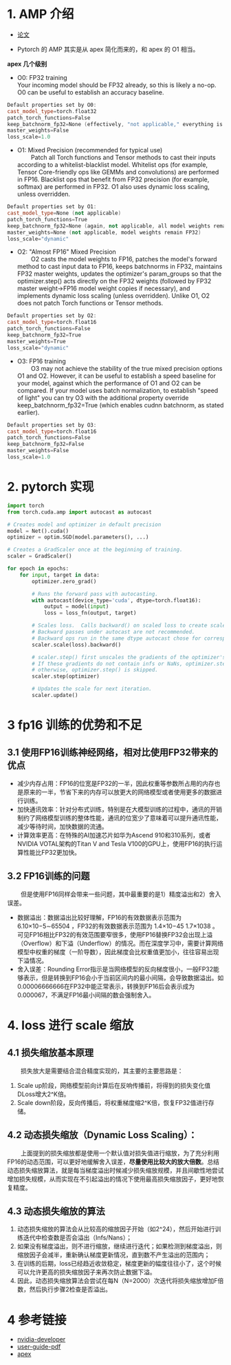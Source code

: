 # 1. AMP 介绍
- [论文](https://github.com/Elvin-Ma/ai_papers/blob/main/mixed_precision/mixed-precision.md)

- Pytorch 的 AMP 其实是从 apex 简化而来的，和 apex 的 O1 相当。

**apex 几个级别** <br>

- O0: FP32 training <br>
Your incoming model should be FP32 already, so this is likely a no-op. O0 can be useful to establish an accuracy baseline. <br>
```c++
Default properties set by O0:
cast_model_type=torch.float32
patch_torch_functions=False
keep_batchnorm_fp32=None (effectively, "not applicable," everything is FP32)
master_weights=False
loss_scale=1.0
```

- O1: Mixed Precision (recommended for typical use)  <br>
&nbsp;&nbsp;&nbsp;&nbsp;&nbsp;&nbsp;&nbsp;&nbsp;Patch all Torch functions and Tensor methods to cast their inputs according to a whitelist-blacklist model. Whitelist ops (for example, Tensor Core-friendly ops like GEMMs and convolutions) are performed in FP16. Blacklist ops that benefit from FP32 precision (for example, softmax) are performed in FP32. O1 also uses dynamic loss scaling, unless overridden. <br>
```c++
Default properties set by O1:
cast_model_type=None (not applicable)
patch_torch_functions=True
keep_batchnorm_fp32=None (again, not applicable, all model weights remain FP32)
master_weights=None (not applicable, model weights remain FP32)
loss_scale="dynamic"
```

- O2: "Almost FP16" Mixed Precision  <br>
&nbsp;&nbsp;&nbsp;&nbsp;&nbsp;&nbsp;&nbsp;&nbsp;O2 casts the model weights to FP16, patches the model's forward method to cast input data to FP16, keeps batchnorms in FP32, maintains FP32 master weights, updates the optimizer's param_groups so that the optimizer.step() acts directly on the FP32 weights (followed by FP32 master weight->FP16 model weight copies if necessary), and implements dynamic loss scaling (unless overridden). Unlike O1, O2 does not patch Torch functions or Tensor methods. <br>
```c++
Default properties set by O2:
cast_model_type=torch.float16
patch_torch_functions=False
keep_batchnorm_fp32=True
master_weights=True
loss_scale="dynamic"
```

- O3: FP16 training  <br>
&nbsp;&nbsp;&nbsp;&nbsp;&nbsp;&nbsp;&nbsp;&nbsp;O3 may not achieve the stability of the true mixed precision options O1 and O2. However, it can be useful to establish a speed baseline for your model, against which the performance of O1 and O2 can be compared. If your model uses batch normalization, to establish "speed of light" you can try O3 with the additional property override keep_batchnorm_fp32=True (which enables cudnn batchnorm, as stated earlier). <br>
```c++
Default properties set by O3:
cast_model_type=torch.float16
patch_torch_functions=False
keep_batchnorm_fp32=False
master_weights=False
loss_scale=1.0
```

# 2. pytorch 实现
```python
import torch
from torch.cuda.amp import autocast as autocast

# Creates model and optimizer in default precision
model = Net().cuda()
optimizer = optim.SGD(model.parameters(), ...)

# Creates a GradScaler once at the beginning of training.
scaler = GradScaler()

for epoch in epochs:
    for input, target in data:
        optimizer.zero_grad()

        # Runs the forward pass with autocasting.
        with autocast(device_type='cuda', dtype=torch.float16):
            output = model(input)
            loss = loss_fn(output, target)

        # Scales loss.  Calls backward() on scaled loss to create scaled gradients.
        # Backward passes under autocast are not recommended.
        # Backward ops run in the same dtype autocast chose for corresponding forward ops.
        scaler.scale(loss).backward()

        # scaler.step() first unscales the gradients of the optimizer's assigned params.
        # If these gradients do not contain infs or NaNs, optimizer.step() is then called,
        # otherwise, optimizer.step() is skipped.
        scaler.step(optimizer)

        # Updates the scale for next iteration.
        scaler.update()
```

# 3 fp16 训练的优势和不足
## 3.1 使用FP16训练神经网络，相对比使用FP32带来的优点
- 减少内存占用：FP16的位宽是FP32的一半，因此权重等参数所占用的内存也是原来的一半，节省下来的内存可以放更大的网络模型或者使用更多的数据进行训练。
- 加快通讯效率：针对分布式训练，特别是在大模型训练的过程中，通讯的开销制约了网络模型训练的整体性能，通讯的位宽少了意味着可以提升通讯性能，减少等待时间，加快数据的流通。
- 计算效率更高：在特殊的AI加速芯片如华为Ascend 910和310系列，或者NVIDIA VOTAL架构的Titan V and Tesla V100的GPU上，使用FP16的执行运算性能比FP32更加快。

## 3.2 FP16训练的问题
&nbsp;&nbsp;&nbsp;&nbsp;&nbsp;&nbsp;&nbsp;&nbsp;但是使用FP16同样会带来一些问题，其中最重要的是1）精度溢出和2）舍入误差。<br>
- 数据溢出：数据溢出比较好理解，FP16的有效数据表示范围为 6.10×10−5∼65504 ，FP32的有效数据表示范围为 1.4×10−45 1.7×1038 。可见FP16相比FP32的有效范围要窄很多，使用FP16替换FP32会出现上溢（Overflow）和下溢（Underflow）的情况。而在深度学习中，需要计算网络模型中权重的梯度（一阶导数），因此梯度会比权重值更加小，往往容易出现下溢情况。<br>
- 舍入误差：Rounding Error指示是当网络模型的反向梯度很小，一般FP32能够表示，但是转换到FP16会小于当前区间内的最小间隔，会导致数据溢出。如0.00006666666在FP32中能正常表示，转换到FP16后会表示成为0.000067，不满足FP16最小间隔的数会强制舍入。<br>

# 4. loss 进行 scale 缩放
## 4.1 损失缩放基本原理
&nbsp;&nbsp;&nbsp;&nbsp;&nbsp;&nbsp;&nbsp;&nbsp;损失放大是需要结合混合精度实现的，其主要的主要思路是：<br>
1. Scale up阶段，网络模型前向计算后在反响传播前，将得到的损失变化值DLoss增大2^K倍。
2. Scale down阶段，反向传播后，将权重梯度缩2^K倍，恢复FP32值进行存储。
  
## 4.2 动态损失缩放（Dynamic Loss Scaling）：
&nbsp;&nbsp;&nbsp;&nbsp;&nbsp;&nbsp;&nbsp;&nbsp;上面提到的损失缩放都是使用一个默认值对损失值进行缩放，为了充分利用FP16的动态范围，可以更好地缓解舍入误差，**尽量使用比较大的放大倍数**。总结动态损失缩放算法，就是每当梯度溢出时候减少损失缩放规模，并且间歇性地尝试增加损失规模，从而实现在不引起溢出的情况下使用最高损失缩放因子，更好地恢复精度。<br>

## 4.3 动态损失缩放的算法
1. 动态损失缩放的算法会从比较高的缩放因子开始（如2^24），然后开始进行训练迭代中检查数是否会溢出（Infs/Nans）；
2. 如果没有梯度溢出，则不进行缩放，继续进行迭代；如果检测到梯度溢出，则缩放因子会减半，重新确认梯度更新情况，直到数不产生溢出的范围内；
3. 在训练的后期，loss已经趋近收敛稳定，梯度更新的幅度往往小了，这个时候可以允许更高的损失缩放因子来再次防止数据下溢。
4. 因此，动态损失缩放算法会尝试在每N（N=2000）次迭代将损失缩放增加F倍数，然后执行步骤2检查是否溢出。

# 4 参考链接
- [nvidia-developer](https://developer.nvidia.com/blog/mixed-precision-training-deep-neural-networks/)
- [user-guide-pdf](https://docs.nvidia.com/deeplearning/performance/pdf/Training-Mixed-Precision-User-Guide.pdf)
- [apex](https://github.com/NVIDIA/apex/blob/master/docs/source/amp.rst)
